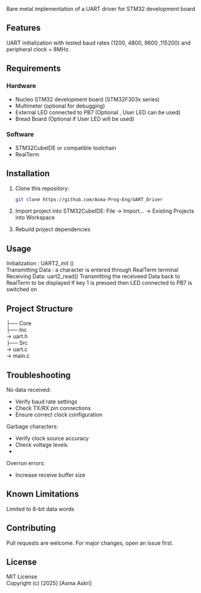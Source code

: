 Bare metal implementation  of a  UART driver for STM32 development board 
## Features
UART initialization with tested baud rates (1200, 4800, 9600 ,115200) and peripheral clock = 8MHz.
## Requirements
### Hardware
- Nucleo STM32 development board (STM32F303x series)
- Multimeter (optional for debugging)
- External LED connected to PB7 (Optional , User LED can be used)
- Bread Board (Optional if  User LED will be used)
  
### Software
- STM32CubeIDE or compatible toolchain
- RealTerm
  
## Installation
1. Clone this repository:
   ```bash
   git clone https://github.com/Asma-Prog-Eng/UART_Driver
   
2. Import project into STM32CubeIDE:
File → Import... → Existing Projects into Workspace

3. Rebuild project dependencies

## Usage
Initialization : UART2_init () <br />
Transmitting Data : a character is entered through RealTerm terminal <br />
Receiving Data: uart2_read() 
Transmitting the receiveed Data back to RealTerm to be displayed
If key 1 is pressed then LED connected to PB7 is switched on

## Project Structure

├── Core<br />
├── Inc<br />  → uart.h <br />
├── Src<br /> → uart.c<br /> → main.c

## Troubleshooting

No data received: <br />
- Verify baud rate settings <br />
- Check TX/RX pin connections <br />
- Ensure correct clock configuration <br />

Garbage characters: <br />
- Verify clock source accuracy <br />
- Check voltage levels <br />
- 
Overrun errors: <br />
- Increase receive buffer size <br />

## Known Limitations
Limited to 8-bit data words

## Contributing
Pull requests are welcome. For major changes, open an issue first.

## License
MIT License <br />
Copyright (c) [2025] [Asma Askri]
